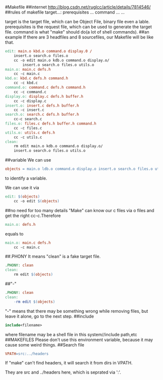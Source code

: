 #Makefile
##internet
http://blog.csdn.net/ruglcc/article/details/7814546/
##rules of makefile
target...: prerequisites ...
		command
		...
		...

target is the target file, which can be Object File, binary file even a lable.
prerequisites is the request file, which can be used to generate the target file.
command is what "make" should do(a lot of shell commands).
##an example
If there are 3 headfiles and 8 sourcefiles, our Makefile will be like that.
```makefile
edit: main.o kbd.o command.o display.0 /
	insert.o search.o files.o
	cc -o edit main.o kdb.o command.o display.o/
		insert.o search.o files.o utils.o
main.o: main.c defs.h
	cc -c main.c
kbd.o: kbd.c defs.h command.h
	cc -c kbd.c
command.o: command.c defs.h command.h
	cc -c command.c
display.o: display.c defs.h buffer.h
	cc -c display.c
insert.o: insert.c defs.h buffer.h
	cc -c insert.c
search.o: search.c defs.h buffer.h 
	cc-c search.c
files.o: files.c defs.h buffer.h command.h
	cc -c files.c
utils.o: utils.c defs.h
	cc -c utils.c
clean:
	rm edit main.o kdb.o command.o display.o/
	insert.o search.o files.o utils.o
```	

##variable
We can use
```makefile
objects = main.o ldb.o command.o display.o insert.o search.o files.o utils.o
```
to identify a variable.

We can use it via
```makefile
edit: $(objects)
	cc -o edit $(objects)
```

##no need for too many details
"Make" can know our c files via o files and get the right cc-c.Therefore 
```makefile
main.o: defs.h
```
equals to
```makefile
main.o: main.c defs.h
	cc -c main.c
```
##.PHONY
It means "clean" is a fake target file.
```makefile
.PHONY: clean
clean:
	rm edit $(objects)
```
##"-"
```makefile
.PHONY: clean
clean:
	-rm edit $(objects)
```
"-" means that there may be something wrong while removing files, but leave it alone, go to the next step.
##include
```makefile
include<filename>
```
where filename may be a shell file in this system//include path,etc
##MAKEFILES
Please don't use this environment variable, because it may cause some weird things.
##Search file
```makefile
VPATH=src:../headers
```
If "make" can't find headers, it will search it from dirs in VPATH.

They are src and ../headers here, which is seprated via ':'.


